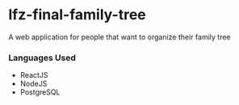 # lfz-final-family-tree
A web application for people that want to organize their family tree

### Languages Used
- ReactJS
- NodeJS
- PostgreSQL
